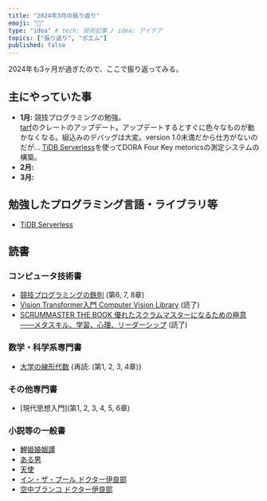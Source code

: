 ```yaml
---
title: "2024年3月の振り返り"
emoji: "🦁"
type: "idea" # tech: 技術記事 / idea: アイデア
topics: ["振り返り", "ポエム"]
published: false
---
```


2024年も3ヶ月が過ぎたので、ここで振り返ってみる。


## 主にやっていた事

* **1月:** 競技プログラミングの勉強。  
    [tarf](https://github.com/horie-t/tarf)のクレートのアップデート。アップデートするとすぐに色々なものが動かなくなる。組込みのデバッグは大変。version 1.0未満だから仕方がないのだが…
    [TiDB Serverless](https://www.pingcap.com/tidb-serverless/)を使ってDORA Four Key metoricsの測定システムの構築。
* **2月:** 
* **3月:** 

## 勉強したプログラミング言語・ライブラリ等

* [TiDB Serverless](https://www.pingcap.com/tidb-serverless/)

## 読書

### コンピュータ技術書

* [競技プログラミングの鉄則](https://amzn.to/3Na5IOg) (第6, 7, 8章)
* [Vision Transformer入門 Computer Vision Library](https://amzn.to/4bkzFFH) (読了)
* [SCRUMMASTER THE BOOK 優れたスクラムマスターになるための極意――メタスキル、学習、心理、リーダーシップ](https://amzn.to/3umqX9o) (読了)

### 数学・科学系専門書

* [大学の線形代数](https://amzn.to/3rzQV88) {再読: (第1, 2, 3, 4章)}

### その他専門書

* [現代思想入門](第1, 2, 3, 4, 5, 6章)

### 小説等の一般書

* [鯉姫婚姻譚](https://amzn.to/488JGCZ)
* [ある男](https://amzn.to/42sqUW5)
* [天使](https://amzn.to/42peuOK)
* [イン・ザ・プール ドクター伊良部 ](https://amzn.to/42sr6EN)
* [空中ブランコ ドクター伊良部](https://amzn.to/487ZvKi)



